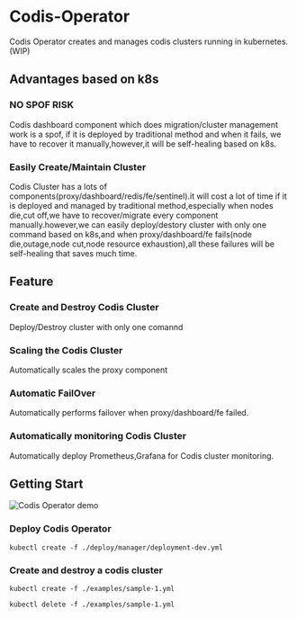 # Codis-Operator

Codis Operator creates and manages codis clusters running in kubernetes.(WIP)

## Advantages based on k8s

### NO SPOF RISK

Codis dashboard component which does migration/cluster management work is a spof, if it is deployed by traditional method and when it fails, we have to recover it manually,however,it will be self-healing based on k8s.

### Easily Create/Maintain Cluster

Codis Cluster has a lots of components(proxy/dashboard/redis/fe/sentinel).it will cost a lot of time if it is deployed and managed by traditional method,especially when nodes die,cut off,we have to recover/migrate every component manually.however,we can easily deploy/destory cluster with only one command based on k8s,and when proxy/dashboard/fe fails(node die,outage,node cut,node resource exhaustion),all these failures will be self-healing that saves much time.

## Feature

### Create and Destroy Codis Cluster

Deploy/Destroy cluster with only one comannd
	
### Scaling the Codis Cluster 

Automatically scales the proxy component

### Automatic FailOver

Automatically performs failover when proxy/dashboard/fe failed.

### Automatically monitoring Codis Cluster

Automatically deploy Prometheus,Grafana for Codis cluster monitoring.

## Getting Start

![Codis Operator demo](https://raw.githubusercontent.com/tangcong/codis-operator/master/doc/images/codis-operator.gif)

### Deploy Codis Operator
	
```
kubectl create -f ./deploy/manager/deployment-dev.yml
```

### Create and destroy a codis cluster

```
kubectl create -f ./examples/sample-1.yml
```

```
kubectl delete -f ./examples/sample-1.yml
```




